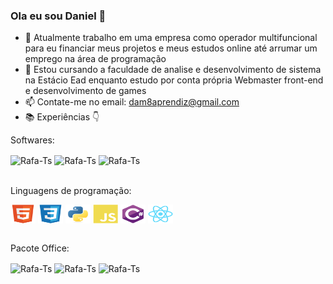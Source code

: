 ### Ola eu sou Daniel 👋

- 🔭 Atualmente trabalho em uma empresa como operador multifuncional para eu financiar meus projetos e meus estudos online até arrumar um emprego na área de programação
- 🌱 Estou cursando a faculdade de analise e desenvolvimento de sistema na Estácio Ead enquanto estudo por conta própria Webmaster front-end e desenvolvimento de games
- 📫 Contate-me no email: dam8aprendiz@gmail.com
- 📚 Experiências 👇
<div style="display: inline_block">
  <p>Softwares:<p/>
  <img align="center" alt="Rafa-Ts" height="30" width="30" src="https://cdn4.iconfinder.com/data/icons/various-icons-2/476/Unity.png">
  <img align="center" alt="Rafa-Ts" height="30" width="30" src="https://cdn2.iconfinder.com/data/icons/icons-mega-pack-1-and-2/256/Blender.png">  
  <img align="center" alt="Rafa-Ts" height="30" width="30" src="https://cdn4.iconfinder.com/data/icons/various-icons-2/476/Visual_Studio.png">  
  <br /> <br /> 
  <p>Linguagens de programação:<p/>
  <img align="center" alt="Rafa-HTML" height="30" width="40" src="https://raw.githubusercontent.com/devicons/devicon/master/icons/html5/html5-original.svg">
  <img align="center" alt="Rafa-CSS" height="30" width="40" src="https://raw.githubusercontent.com/devicons/devicon/master/icons/css3/css3-original.svg">
  <img align="center" alt="Rafa-Python" height="30" width="40" src="https://raw.githubusercontent.com/devicons/devicon/master/icons/python/python-original.svg">
  <img align="center" alt="Rafa-Js" height="30" width="40" src="https://raw.githubusercontent.com/devicons/devicon/master/icons/javascript/javascript-plain.svg">
  <img align="center" alt="Rafa-Csharp" height="30" width="40" src="https://raw.githubusercontent.com/devicons/devicon/master/icons/csharp/csharp-original.svg">
  <img align="center" alt="Rafa-React" height="30" width="40" src="https://raw.githubusercontent.com/devicons/devicon/master/icons/react/react-original.svg">
  <br /> <br /> 
  <p>Pacote Office:</p>
  <img align="center" alt="Rafa-Ts" height="30" width="30" src="https://cdn4.iconfinder.com/data/icons/social-media-logos-6/512/72-powerpoint-512.png">
  <img align="center" alt="Rafa-Ts" height="30" width="30" src="https://cdn4.iconfinder.com/data/icons/social-media-logos-6/512/79-excel-512.png">
  <img align="center" alt="Rafa-Ts" height="30" width="30" src="https://cdn4.iconfinder.com/data/icons/social-media-logos-6/512/68-word-512.png">
  <br /> <br /> 
</div>
